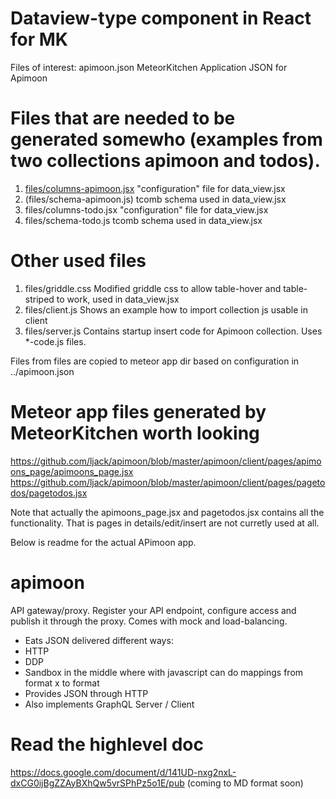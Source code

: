 # Dataview-type component in React for MK

Files of interest:
apimoon.json               MeteorKitchen Application JSON for Apimoon 
# Files that are needed to be generated somewho (examples from two collections apimoon and todos).
1. [files/columns-apimoon.jsx](files/columns-apimoon.jsx)  "configuration" file for data_view.jsx
2. (files/schema-apimoon.js)    tcomb schema used in data_view.jsx
3. files/columns-todo.jsx     "configuration" file for data_view.jsx
4. files/schema-todo.js       tcomb schema used in data_view.jsx

# Other used files
1. files/griddle.css          Modified griddle css to allow table-hover and table-striped to work, used in data_view.jsx
2. files/client.js            Shows an example how to import collection js usable in client
3. files/server.js            Contains startup insert code for Apimoon collection. Uses *-code.js files.

Files from files are copied to meteor app dir based on configuration in ../apimoon.json

# Meteor app files generated by MeteorKitchen worth looking
https://github.com/ljack/apimoon/blob/master/apimoon/client/pages/apimoons_page/apimoons_page.jsx
https://github.com/ljack/apimoon/blob/master/apimoon/client/pages/pagetodos/pagetodos.jsx

Note that actually the apimoons_page.jsx and pagetodos.jsx contains all the functionality. That is pages in details/edit/insert are not curretly used at all.



Below is readme for the actual APimoon app.
# apimoon
API gateway/proxy. Register your API endpoint, configure access and publish it through the proxy. Comes with mock and load-balancing. 

- Eats JSON delivered different ways:
- HTTP
- DDP
- Sandbox in the middle where with javascript can do mappings from format x to format
- Provides JSON through HTTP
- Also implements GraphQL Server / Client


# Read the highlevel doc
 https://docs.google.com/document/d/141UD-nxg2nxL-dxCG0ijBgZZAyBXhQw5vrSPhPz5o1E/pub
 (coming to MD format soon)
